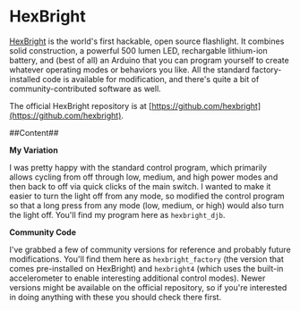 HexBright
=========

[HexBright](http://hexbright.com) is the world's first hackable, open source flashlight. It combines solid construction, a powerful 500 lumen LED, rechargable lithium-ion battery, and (best of all) an Arduino that you can program yourself to create whatever operating modes or behaviors you like.  All the standard factory-installed code is available for modification, and there's quite a bit of community-contributed software as well.

The official HexBright repository is at [https://github.com/hexbright](https://github.com/hexbright).

##Content##

**My Variation**

I was pretty happy with the standard control program, which primarily allows cycling from off through low, medium, and high power modes and then back to off via quick clicks of the main switch.  I wanted to make it easier to turn the light off from any mode, so modified the control program so that a long press from any mode (low, medium, or high) would also turn the light off.  You'll find my program here as `hexbright_djb`.

**Community Code**

I've grabbed a few of community versions for reference and probably future modifications.  You'll find them here as `hexbright_factory` (the version that comes pre-installed on HexBright) and `hexbright4` (which uses the built-in accelerometer to enable interesting additional control modes). Newer versions might be available on the official repository, so if you're interested in doing anything with these you should check there first.

